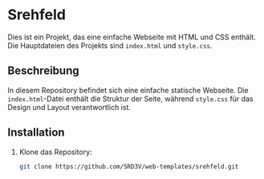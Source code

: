 # Srehfeld

Dies ist ein Projekt, das eine einfache Webseite mit HTML und CSS enthält. Die Hauptdateien des Projekts sind `index.html` und `style.css`.

## Beschreibung

In diesem Repository befindet sich eine einfache statische Webseite. Die `index.html`-Datei enthält die Struktur der Seite, während `style.css` für das Design und Layout verantwortlich ist.

## Installation

1. Klone das Repository:
   ```bash
   git clone https://github.com/SRD3V/web-templates/srehfeld.git
